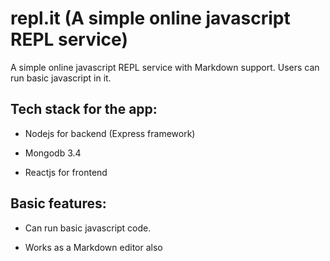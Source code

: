 # repl.it (A simple online javascript REPL service)

A simple online javascript REPL service with Markdown support. Users can run basic javascript in it.

## Tech stack for the app:

* Nodejs for backend (Express framework)

* Mongodb 3.4

* Reactjs for frontend


## Basic features:

* Can run basic javascript code.

* Works as a Markdown editor also
